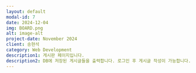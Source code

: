 ```yaml
---
layout: default
modal-id: 7
date: 2024-12-04
img: BOARD.png
alt: image-alt
project-date: November 2024
client: 송현석
category: Web Development
description1: 게시판 페이지입니다.
description2: DB에 저장된 게시글들을 출력합니다. 로그인 후 게시글 작성이 가능합니다.
---
```

